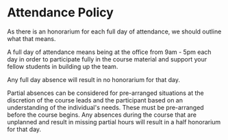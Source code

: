Attendance Policy
=================


As there is an honorarium for each full day of attendance, we should outline what that means.

A full day of attendance means being at the office from 9am - 5pm each day in order to participate fully in the course material and support your fellow students in building up the team.

Any full day absence will result in no honorarium for that day. 


Partial absences can be considered for pre-arranged situations at the discretion of the course leads and the participant based on an understanding of the individual's needs.  These must be pre-arranged before the course begins.  Any absences during the course that are unplanned and result in missing partial hours will result in a half honorarium for that day.

